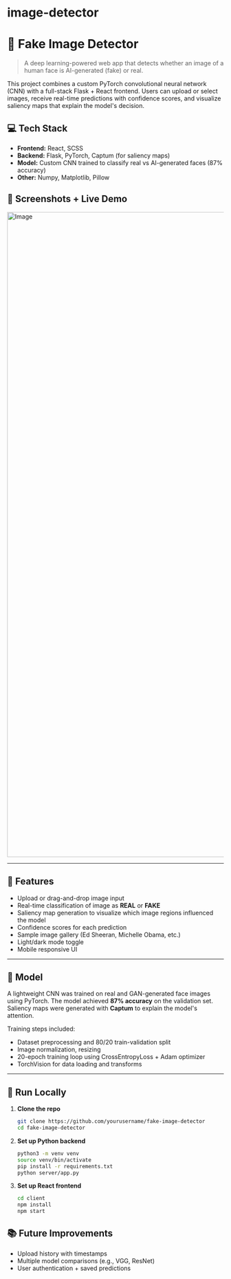 # image-detector

# 🧠 Fake Image Detector

> A deep learning-powered web app that detects whether an image of a human face is AI-generated (fake) or real.

This project combines a custom PyTorch convolutional neural network (CNN) with a full-stack Flask + React frontend. Users can upload or select images, receive real-time predictions with confidence scores, and visualize saliency maps that explain the model's decision.

## 💻 Tech Stack

- **Frontend:** React, SCSS
- **Backend:** Flask, PyTorch, Captum (for saliency maps)
- **Model:** Custom CNN trained to classify real vs AI-generated faces (87% accuracy)
- **Other:** Numpy, Matplotlib, Pillow

## 📸 Screenshots + Live Demo

<img width="1501" alt="Image" src="https://github.com/user-attachments/assets/bb777c2d-05ca-4ba0-af15-1013fe77d1e6" />

---

## 🎯 Features

- Upload or drag-and-drop image input  
- Real-time classification of image as **REAL** or **FAKE**  
- Saliency map generation to visualize which image regions influenced the model  
- Confidence scores for each prediction  
- Sample image gallery (Ed Sheeran, Michelle Obama, etc.)  
- Light/dark mode toggle  
- Mobile responsive UI  

---

## 🧠 Model

A lightweight CNN was trained on real and GAN-generated face images using PyTorch. The model achieved **87% accuracy** on the validation set. Saliency maps were generated with **Captum** to explain the model's attention.

Training steps included:

- Dataset preprocessing and 80/20 train-validation split  
- Image normalization, resizing  
- 20-epoch training loop using CrossEntropyLoss + Adam optimizer  
- TorchVision for data loading and transforms
  
---

## 🚀 Run Locally

1. **Clone the repo**
   ```bash
   git clone https://github.com/yourusername/fake-image-detector
   cd fake-image-detector
   ```

2. **Set up Python backend**
   ```bash
   python3 -m venv venv
   source venv/bin/activate
   pip install -r requirements.txt
   python server/app.py
   ```

3. **Set up React frontend**
   ```bash
   cd client
   npm install
   npm start
   ```

## 📚 Future Improvements

- Upload history with timestamps  
- Multiple model comparisons (e.g., VGG, ResNet)  
- User authentication + saved predictions  


